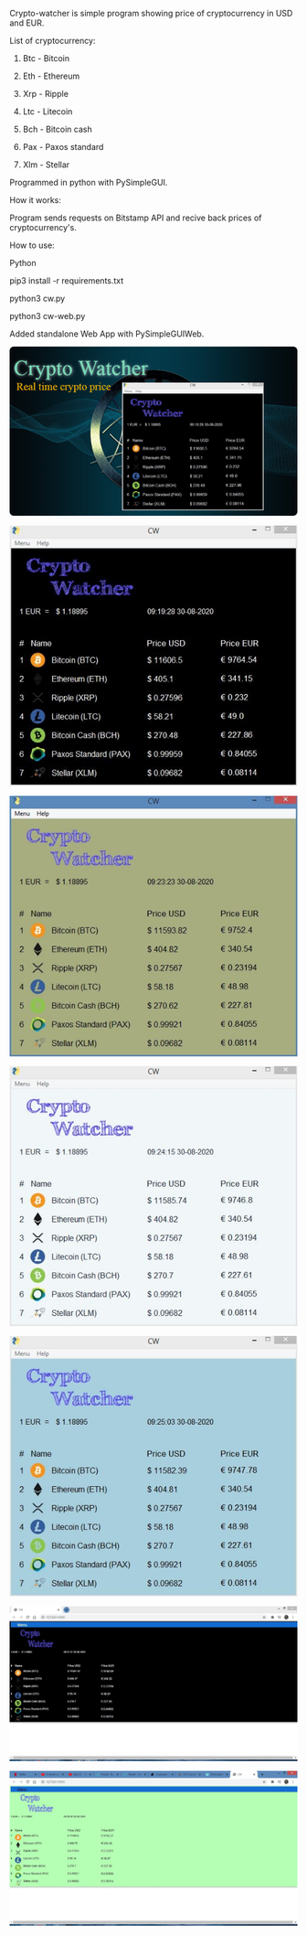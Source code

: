 Crypto-watcher is simple program showing price of cryptocurrency in USD and EUR.

List of cryptocurrency:

1) Btc - Bitcoin

2) Eth - Ethereum

3) Xrp - Ripple

4) Ltc - Litecoin

5) Bch - Bitcoin cash

6) Pax - Paxos standard

7) Xlm - Stellar


Programmed in python with PySimpleGUI.

How it works:

Program sends requests on Bitstamp API and recive back prices of cryptocurrency's.

How to use:

Python

pip3 install -r requirements.txt

python3 cw.py

python3 cw-web.py


Added standalone Web App with PySimpleGUIWeb.

![CW](MainImage.png)

![CW](screen1.png)

![CW](screen2.png)

![CW](screen3.png)

![CW](screen4.png)

![CW](screenweb.png)

![CW](screenweb2.png)



